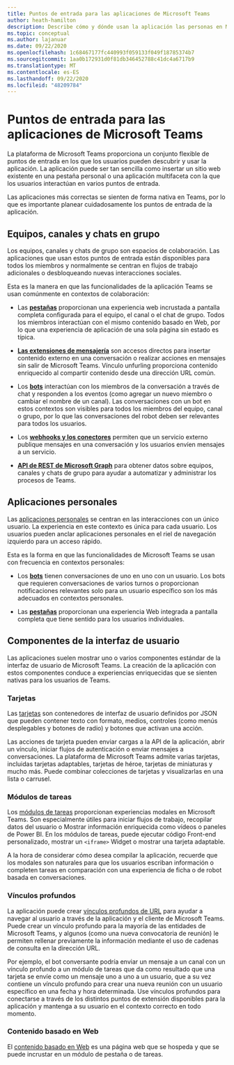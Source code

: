 ```yaml
---
title: Puntos de entrada para las aplicaciones de Microsoft Teams
author: heath-hamilton
description: Describe cómo y dónde usan la aplicación las personas en Microsoft Teams.
ms.topic: conceptual
ms.author: lajanuar
ms.date: 09/22/2020
ms.openlocfilehash: 1c68467177fc440993f059133f049f18785374b7
ms.sourcegitcommit: 1aa0b172931d0f81db346452788c41dc4a6717b9
ms.translationtype: MT
ms.contentlocale: es-ES
ms.lasthandoff: 09/22/2020
ms.locfileid: "48209784"
---
```

# <a name="entry-points-for-teams-apps"></a>Puntos de entrada para las aplicaciones de Microsoft Teams

La plataforma de Microsoft Teams proporciona un conjunto flexible de puntos de entrada en los que los usuarios pueden descubrir y usar la aplicación. La aplicación puede ser tan sencilla como insertar un sitio web existente en una pestaña personal o una aplicación multifaceta con la que los usuarios interactúan en varios puntos de entrada.

Las aplicaciones más correctas se sienten de forma nativa en Teams, por lo que es importante planear cuidadosamente los puntos de entrada de la aplicación.

## <a name="teams-channels-and-group-chats"></a>Equipos, canales y chats en grupo

Los equipos, canales y chats de grupo son espacios de colaboración. Las aplicaciones que usan estos puntos de entrada están disponibles para todos los miembros y normalmente se centran en flujos de trabajo adicionales o desbloqueando nuevas interacciones sociales.

Esta es la manera en que las funcionalidades de la aplicación Teams se usan comúnmente en contextos de colaboración:

* Las [**pestañas**](~/tabs/what-are-tabs.md) proporcionan una experiencia web incrustada a pantalla completa configurada para el equipo, el canal o el chat de grupo. Todos los miembros interactúan con el mismo contenido basado en Web, por lo que una experiencia de aplicación de una sola página sin estado es típica.

* [**Las extensiones de mensajería**](~/messaging-extensions/what-are-messaging-extensions.md) son accesos directos para insertar contenido externo en una conversación o realizar acciones en mensajes sin salir de Microsoft Teams. Vínculo unfurling proporciona contenido enriquecido al compartir contenido desde una dirección URL común.

* Los [**bots**](~/bots/what-are-bots.md) interactúan con los miembros de la conversación a través de chat y responden a los eventos (como agregar un nuevo miembro o cambiar el nombre de un canal). Las conversaciones con un bot en estos contextos son visibles para todos los miembros del equipo, canal o grupo, por lo que las conversaciones del robot deben ser relevantes para todos los usuarios.

* Los [**webhooks y los conectores**](~/webhooks-and-connectors/what-are-webhooks-and-connectors.md) permiten que un servicio externo publique mensajes en una conversación y los usuarios envíen mensajes a un servicio.

* [**API de REST de Microsoft Graph**](https://docs.microsoft.com/graph/teams-concept-overview) para obtener datos sobre equipos, canales y chats de grupo para ayudar a automatizar y administrar los procesos de Teams.

## <a name="personal-apps"></a>Aplicaciones personales

Las [aplicaciones personales](~/concepts/design/personal-apps.md) se centran en las interacciones con un único usuario. La experiencia en este contexto es única para cada usuario. Los usuarios pueden anclar aplicaciones personales en el riel de navegación izquierdo para un acceso rápido.

Esta es la forma en que las funcionalidades de Microsoft Teams se usan con frecuencia en contextos personales:

* Los [**bots**](~/bots/what-are-bots.md) tienen conversaciones de uno en uno con un usuario. Los bots que requieren conversaciones de varios turnos o proporcionan notificaciones relevantes solo para un usuario específico son los más adecuados en contextos personales.

* Las [**pestañas**](~/tabs/what-are-tabs.md) proporcionan una experiencia Web integrada a pantalla completa que tiene sentido para los usuarios individuales.

## <a name="ui-components"></a>Componentes de la interfaz de usuario

Las aplicaciones suelen mostrar uno o varios componentes estándar de la interfaz de usuario de Microsoft Teams. La creación de la aplicación con estos componentes conduce a experiencias enriquecidas que se sienten nativas para los usuarios de Teams.

### <a name="cards"></a>Tarjetas

Las [tarjetas](~/task-modules-and-cards/what-are-cards.md) son contenedores de interfaz de usuario definidos por JSON que pueden contener texto con formato, medios, controles (como menús desplegables y botones de radio) y botones que activan una acción.

Las acciones de tarjeta pueden enviar cargas a la API de la aplicación, abrir un vínculo, iniciar flujos de autenticación o enviar mensajes a conversaciones. La plataforma de Microsoft Teams admite varias tarjetas, incluidas tarjetas adaptables, tarjetas de héroe, tarjetas de miniaturas y mucho más. Puede combinar colecciones de tarjetas y visualizarlas en una lista o carrusel.

### <a name="task-modules"></a>Módulos de tareas

Los [módulos de tareas](~/task-modules-and-cards/what-are-task-modules.md) proporcionan experiencias modales en Microsoft Teams. Son especialmente útiles para iniciar flujos de trabajo, recopilar datos del usuario o Mostrar información enriquecida como vídeos o paneles de Power BI. En los módulos de tareas, puede ejecutar código Front-end personalizado, mostrar un `<iframe>` Widget o mostrar una tarjeta adaptable.

A la hora de considerar cómo desea compilar la aplicación, recuerde que los modales son naturales para que los usuarios escriban información o completen tareas en comparación con una experiencia de ficha o de robot basada en conversaciones.

### <a name="deep-links"></a>Vínculos profundos

La aplicación puede crear [vínculos profundos de URL](~/concepts/build-and-test/deep-links.md) para ayudar a navegar al usuario a través de la aplicación y el cliente de Microsoft Teams. Puede crear un vínculo profundo para la mayoría de las entidades de Microsoft Teams, y algunos (como una nueva convocatoria de reunión) le permiten rellenar previamente la información mediante el uso de cadenas de consulta en la dirección URL.

Por ejemplo, el bot conversante podría enviar un mensaje a un canal con un vínculo profundo a un módulo de tareas que da como resultado que una tarjeta se envíe como un mensaje uno a uno a un usuario, que a su vez contiene un vínculo profundo para crear una nueva reunión con un usuario específico en una fecha y hora determinada. Use vínculos profundos para conectarse a través de los distintos puntos de extensión disponibles para la aplicación y mantenga a su usuario en el contexto correcto en todo momento.

### <a name="web-based-content"></a>Contenido basado en Web

El [contenido basado en Web](~/tabs/how-to/create-tab-pages/content-page.md) es una página web que se hospeda y que se puede incrustar en un módulo de pestaña o de tareas.

